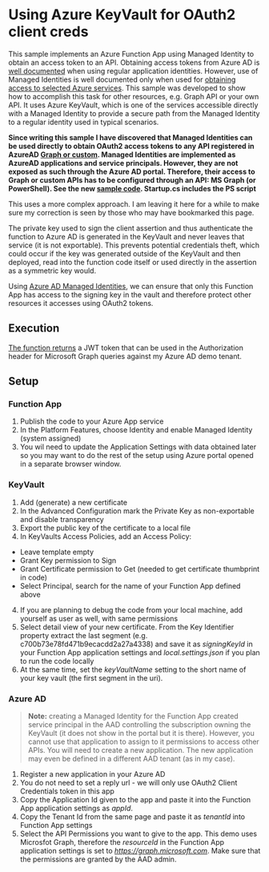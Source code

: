 # Using Azure KeyVault for OAuth2 client creds
This sample implements an Azure Function App using Managed Identity to obtain an access token to an API. Obtaining access tokens from Azure AD is [well documented](https://docs.microsoft.com/en-us/azure/active-directory/develop/active-directory-v2-protocols) when using regular application identities. However, use of Managed Identities is well documented only when used for [obtaining access to selected Azure services](https://docs.microsoft.com/en-us/azure/active-directory/managed-identities-azure-resources/overview#how-can-i-use-managed-identities-for-azure-resources). This sample was developed to show how to accomplish this task for other resources, e.g. Graph API or your own API. It uses Azure KeyVault, which is one of the services accessible directly with a Managed Identity to provide a secure path from the Managed Identity to a regular identity used in typical scenarios. 

**Since writing this sample I have discovered that Managed Identities can be used directly to obtain OAuth2 access tokens to any API registered in 
AzureAD [Graph or custom](https://stackoverflow.com/questions/48013011/msi-permissions-for-graph-api/48014153#48014153). Managed Identities are 
implemented as AzureAD applications and service principals. However, they are not exposed as such through the Azure AD portal. Therefore, 
their access to Graph or custom APIs has to be configured through an API: MS Graph (or PowerShell). See the new [sample code](). Startup.cs includes the PS script**

This uses a more complex approach. I am leaving it here for a while to make sure my correction is seen by those who may have bookmarked this page.

The private key used to sign the client assertion and thus authenticate the function to Azure AD is generated
in the KeyVault and never leaves that service (it is not exportable). This prevents potential credentials theft, which could occur
if the key was generated outside of the KeyVault and then deployed, read into the function code itself or used directly in the
assertion as a symmetric key would.

Using [Azure AD Managed Identities](https://docs.microsoft.com/en-us/azure/active-directory/managed-identities-azure-resources/overview), we
can ensure that only this Function App has access to the signing key in the vault and therefore protect other resources it
accesses using OAuth2 tokens.
## Execution
[The function returns](https://mrkeyvaultdemo.azurewebsites.net/api/GetAADData) a JWT token that can be used 
in the Authorization header for Microsoft Graph queries against my Azure AD demo tenant.
## Setup
### Function App
1. Publish the code to your Azure App service
2. In the Platform Features, choose Identity and enable Managed Identity (system assigned)
3. You wil need to update the Application Settings with data obtained later so you may want to do the rest of the
setup using Azure portal opened in a separate browser window.
### KeyVault
1. Add (generate) a new certificate
2. In the Advanced Configuration mark the Private Key as non-exportable and disable transparency
3. Export the public key of the certificate to a local file
3. In KeyVaults Access Policies, add an Access Policy:
* Leave template empty
* Grant Key permission to Sign
* Grant Certificate permission to Get (needed to get certificate thumbprint in code)
* Select Principal, search for the name of your Function App defined above
4. If you are planning to debug the code from your local machine, add yourself as user as well, with same permissions
5. Select detail view of your new certificate. From the Key Identifier property extract the last segment (e.g. c700b73e78fd471b9ecacdd2a27a4338)
and save it as *signingKeyId* in your Function App application settings and *local.settings.json* if you plan to run the code locally
6. At the same time, set the *keyVaultName* setting to the short name of your key vault (the first segment in the uri).
### Azure AD
>**Note:** creating a Managed Identity for the Function App created service principal in the AAD controlling
the subscription owning the KeyVault (it does not show in the portal but it is there). 
However, you cannot use that application to assign to it permissions to access other APIs. You will need to create a new application.
The new application may even be defined in a different AAD tenant (as in my case).

1. Register a new application in your Azure AD
2. You do not need to set a reply url - we will only use OAuth2 Client Credentials token in this app
3. Copy the Application Id given to the app and paste it into the Function App application settings as *appId*.
4. Copy the Tenant Id from the same page and paste it as *tenantId* into Function App settings
5. Select the API Permissions you want to give to the app. This demo uses Microsfot Graph, therefore the *resourceId* in the Function App
application settings is set to *https://graph.microsoft.com*. Make sure that the permissions are granted by the AAD admin.


